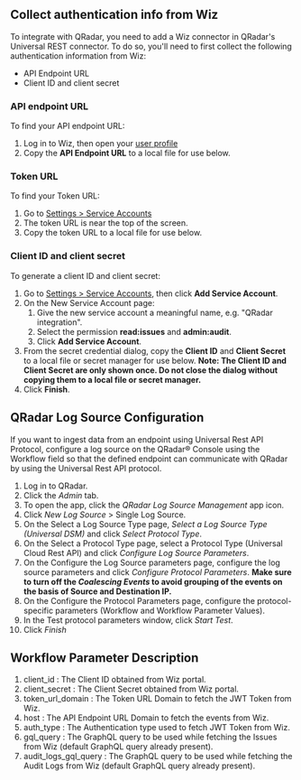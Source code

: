 ## Collect authentication info from Wiz

To integrate with QRadar, you need to add a Wiz connector in QRadar's Universal REST connector. To do so, you'll need to first collect the following authentication information from Wiz:
* API Endpoint URL
* Client ID and client secret

### API endpoint URL
To find your API endpoint URL:
1. Log in to Wiz, then open your <a href="https://app.wiz.io/user/profile" target="_blank">user profile</a>
2. Copy the **API Endpoint URL** to a local file for use below.

### Token URL
To find your Token URL:
1. Go to <a href="https://app.wiz.io/settings/service-accounts" target="_blank">Settings > Service Accounts</a>
2. The token URL is near the top of the screen.
3. Copy the token URL to a local file for use below.

### Client ID and client secret
To generate a client ID and client secret:
1. Go to <a href="https://app.wiz.io/settings/service-accounts" target="_blank">Settings > Service Accounts</a>, then click **Add Service Account**.
2. On the New Service Account page:
   1. Give the new service account a meaningful name, e.g. "QRadar integration".
   2. Select the permission **read:issues** and **admin:audit**.
   3. Click **Add Service Account**.
3. From the secret credential dialog, copy the **Client ID** and **Client Secret** to a local file or secret manager for use below.
**Note: The Client ID and Client Secret are only shown once. Do not close the dialog without copying them to a local file or secret manager.**
4. Click **Finish**.  
  

## QRadar Log Source Configuration

If you want to ingest data from an endpoint using Universal Rest API Protocol, configure a log source on the QRadar® Console using the Workflow field so that the defined endpoint can communicate with QRadar by using the Universal Rest API protocol.

1. Log in to QRadar.
2. Click the _Admin_ tab.
3. To open the app, click the _QRadar Log Source Management_ app icon.
4. Click _New Log Source_ > Single Log Source.
5. On the Select a Log Source Type page, _Select a Log Source Type (Universal DSM)_ and click _Select Protocol Type_.
6. On the Select a Protocol Type page, select a Protocol Type (Universal Cloud Rest API) and click _Configure Log Source Parameters_.
7. On the Configure the Log Source parameters page, configure the log source parameters and click _Configure Protocol
Parameters_.
**Make sure to turn off the _Coalescing Events_ to avoid grouping of the events on the basis of Source and Destination IP.**
8. On the Configure the Protocol Parameters page, configure the protocol-specific parameters (Workflow and Workflow
Parameter Values). 
9. In the Test protocol parameters window, click _Start Test_.
10. Click _Finish_


## Workflow Parameter Description

1. client_id : The Client ID obtained from Wiz portal.
2. client_secret : The Client Secret obtained from Wiz portal.
3. token_url_domain : The Token URL Domain to fetch the JWT Token from Wiz.
4. host : The API Endpoint URL Domain to fetch the events from Wiz.
5. auth_type : The Authentication type used to fetch JWT Token from Wiz.
6. gql_query : The GraphQL query to be used while fetching the Issues from Wiz (default GraphQL query already present).
7. audit_logs_gql_query : The GraphQL query to be used while fetching the Audit Logs from Wiz (default GraphQL query already present).
